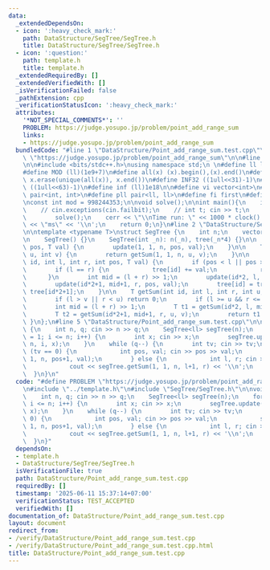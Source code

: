 ```yaml
---
data:
  _extendedDependsOn:
  - icon: ':heavy_check_mark:'
    path: DataStructure/SegTree/SegTree.h
    title: DataStructure/SegTree/SegTree.h
  - icon: ':question:'
    path: template.h
    title: template.h
  _extendedRequiredBy: []
  _extendedVerifiedWith: []
  _isVerificationFailed: false
  _pathExtension: cpp
  _verificationStatusIcon: ':heavy_check_mark:'
  attributes:
    '*NOT_SPECIAL_COMMENTS*': ''
    PROBLEM: https://judge.yosupo.jp/problem/point_add_range_sum
    links:
    - https://judge.yosupo.jp/problem/point_add_range_sum
  bundledCode: "#line 1 \"DataStructure/Point_add_range_sum.test.cpp\"\n#define PROBLEM\
    \ \"https://judge.yosupo.jp/problem/point_add_range_sum\"\n\n#line 2 \"template.h\"\
    \n\n#include <bits/stdc++.h>\nusing namespace std;\n \n#define ll long long\n\
    #define MOD (ll)(1e9+7)\n#define all(x) (x).begin(),(x).end()\n#define unique(x)\
    \ x.erase(unique(all(x)), x.end())\n#define INF32 ((1ull<<31)-1)\n#define INF64\
    \ ((1ull<<63)-1)\n#define inf (ll)1e18\n\n#define vi vector<int>\n#define pii\
    \ pair<int, int>\n#define pll pair<ll, ll>\n#define fi first\n#define se second\n\
    \nconst int mod = 998244353;\n\nvoid solve();\n\nint main(){\n    ios_base::sync_with_stdio(false);cin.tie(NULL);\n\
    \    // cin.exceptions(cin.failbit);\n    // int t; cin >> t;\n    // while(t--)\n\
    \        solve();\n    cerr << \"\\nTime run: \" << 1000 * clock() / CLOCKS_PER_SEC\
    \ << \"ms\" << '\\n';\n    return 0;\n}\n#line 2 \"DataStructure/SegTree/SegTree.h\"\
    \n\ntemplate <typename T>\nstruct SegTree {\n    int n;\n    vector<T> tree;\n\
    \n    SegTree() {}\n    SegTree(int _n): n(_n), tree(_n*4) {}\n\n    void update(int\
    \ pos, T val) {\n        update(1, 1, n, pos, val);\n    }\n\n    T getSum(int\
    \ u, int v) {\n        return getSum(1, 1, n, u, v);\n    }\n\n    void update(int\
    \ id, int l, int r, int pos, T val) {\n        if (pos < l || pos > r) return;\n\
    \        if (l == r) {\n            tree[id] += val;\n            return;\n  \
    \      }\n        int mid = (l + r) >> 1;\n        update(id*2, l, mid, pos, val);\n\
    \        update(id*2+1, mid+1, r, pos, val);\n        tree[id] = tree[id*2] +\
    \ tree[id*2+1];\n    }\n\n    T getSum(int id, int l, int r, int u, int v) {\n\
    \        if (l > v || r < u) return 0;\n        if (l >= u && r <= v) return tree[id];\n\
    \        int mid = (l + r) >> 1;\n        T t1 = getSum(id*2, l, mid, u, v);\n\
    \        T t2 = getSum(id*2+1, mid+1, r, u, v);\n        return t1 + t2;\n   \
    \ }\n};\n#line 5 \"DataStructure/Point_add_range_sum.test.cpp\"\n\nvoid solve()\
    \ {\n    int n, q; cin >> n >> q;\n    SegTree<ll> segTree(n);\n    for (int i\
    \ = 1; i <= n; i++) {\n        int x; cin >> x;\n        segTree.update(1, 1,\
    \ n, i, x);\n    }\n    while (q--) {\n        int tv; cin >> tv;\n        if\
    \ (tv == 0) {\n            int pos, val; cin >> pos >> val;\n            segTree.update(1,\
    \ 1, n, pos+1, val);\n        } else {\n            int l, r; cin >> l >> r;\n\
    \            cout << segTree.getSum(1, 1, n, l+1, r) << '\\n';\n        }\n  \
    \  }\n}\n"
  code: "#define PROBLEM \"https://judge.yosupo.jp/problem/point_add_range_sum\"\n\
    \n#include \"../template.h\"\n#include \"SegTree/SegTree.h\"\n\nvoid solve() {\n\
    \    int n, q; cin >> n >> q;\n    SegTree<ll> segTree(n);\n    for (int i = 1;\
    \ i <= n; i++) {\n        int x; cin >> x;\n        segTree.update(1, 1, n, i,\
    \ x);\n    }\n    while (q--) {\n        int tv; cin >> tv;\n        if (tv ==\
    \ 0) {\n            int pos, val; cin >> pos >> val;\n            segTree.update(1,\
    \ 1, n, pos+1, val);\n        } else {\n            int l, r; cin >> l >> r;\n\
    \            cout << segTree.getSum(1, 1, n, l+1, r) << '\\n';\n        }\n  \
    \  }\n}"
  dependsOn:
  - template.h
  - DataStructure/SegTree/SegTree.h
  isVerificationFile: true
  path: DataStructure/Point_add_range_sum.test.cpp
  requiredBy: []
  timestamp: '2025-06-11 15:37:14+07:00'
  verificationStatus: TEST_ACCEPTED
  verifiedWith: []
documentation_of: DataStructure/Point_add_range_sum.test.cpp
layout: document
redirect_from:
- /verify/DataStructure/Point_add_range_sum.test.cpp
- /verify/DataStructure/Point_add_range_sum.test.cpp.html
title: DataStructure/Point_add_range_sum.test.cpp
---
```

